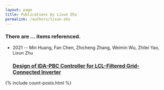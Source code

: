 ```yaml
---
layout: page
title: Publications by Lixun Zhu
permalink: /authors/lixun-zhu
---
```


<h3 id="number-posts">There are ... items referenced.</h3>
<ul class="post-list">
<li><span class='post-meta'>2021 -- Min Huang, Fan Chen, Zhicheng Zhang, Weimin Wu, Zhilei Yao, Lixun Zhu</span><h3><a class='post-link' href="{{ site.baseurl }}/design-of-ida-pbc-controller-for-lcl-filtered-grid-connected-inverter">Design of IDA-PBC Controller for LCL-Filtered Grid-Connected Inverter</a></h3></li>

</ul>
{% include count-posts.html %}
